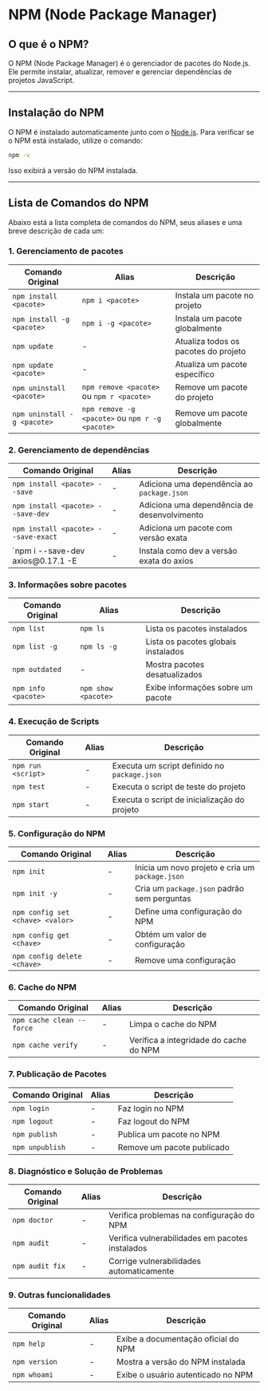 # NPM (Node Package Manager)

## O que é o NPM?
O NPM (Node Package Manager) é o gerenciador de pacotes do Node.js. Ele permite instalar, atualizar, remover e gerenciar dependências de projetos JavaScript.

---

## Instalação do NPM
O NPM é instalado automaticamente junto com o [Node.js](https://nodejs.org/). Para verificar se o NPM está instalado, utilize o comando:

```sh
npm -v
```

Isso exibirá a versão do NPM instalada.

---

## Lista de Comandos do NPM
Abaixo está a lista completa de comandos do NPM, seus aliases e uma breve descrição de cada um:

### 1. Gerenciamento de pacotes

| Comando Original | Alias | Descrição |
|-----------------|-------|-------------|
| `npm install <pacote>` | `npm i <pacote>` | Instala um pacote no projeto |
| `npm install -g <pacote>` | `npm i -g <pacote>` | Instala um pacote globalmente |
| `npm update` | - | Atualiza todos os pacotes do projeto |
| `npm update <pacote>` | - | Atualiza um pacote específico |
| `npm uninstall <pacote>` | `npm remove <pacote>` ou `npm r <pacote>` | Remove um pacote do projeto |
| `npm uninstall -g <pacote>` | `npm remove -g <pacote>` ou `npm r -g <pacote>` | Remove um pacote globalmente |

### 2. Gerenciamento de dependências

| Comando Original | Alias | Descrição |
|-----------------|-------|-------------|
| `npm install <pacote> --save` | - | Adiciona uma dependência ao `package.json` |
| `npm install <pacote> --save-dev` | - | Adiciona uma dependência de desenvolvimento |
| `npm install <pacote> --save-exact` | - | Adiciona um pacote com versão exata 
|`npm i --save-dev axios\@0.17.1 -E | - | Instala como dev a versão exata do axios |

### 3. Informações sobre pacotes

| Comando Original | Alias | Descrição |
|-----------------|-------|-------------|
| `npm list` | `npm ls` | Lista os pacotes instalados |
| `npm list -g` | `npm ls -g` | Lista os pacotes globais instalados |
| `npm outdated` | - | Mostra pacotes desatualizados |
| `npm info <pacote>` | `npm show <pacote>` | Exibe informações sobre um pacote |

### 4. Execução de Scripts

| Comando Original | Alias | Descrição |
|-----------------|-------|-------------|
| `npm run <script>` | - | Executa um script definido no `package.json` |
| `npm test` | - | Executa o script de teste do projeto |
| `npm start` | - | Executa o script de inicialização do projeto |

### 5. Configuração do NPM

| Comando Original | Alias | Descrição |
|-----------------|-------|-------------|
| `npm init` | - | Inicia um novo projeto e cria um `package.json` |
| `npm init -y` | - | Cria um `package.json` padrão sem perguntas |
| `npm config set <chave> <valor>` | - | Define uma configuração do NPM |
| `npm config get <chave>` | - | Obtém um valor de configuração |
| `npm config delete <chave>` | - | Remove uma configuração |

### 6. Cache do NPM

| Comando Original | Alias | Descrição |
|-----------------|-------|-------------|
| `npm cache clean --force` | - | Limpa o cache do NPM |
| `npm cache verify` | - | Verifica a integridade do cache do NPM |

### 7. Publicação de Pacotes

| Comando Original | Alias | Descrição |
|-----------------|-------|-------------|
| `npm login` | - | Faz login no NPM |
| `npm logout` | - | Faz logout do NPM |
| `npm publish` | - | Publica um pacote no NPM |
| `npm unpublish` | - | Remove um pacote publicado |

### 8. Diagnóstico e Solução de Problemas

| Comando Original | Alias | Descrição |
|-----------------|-------|-------------|
| `npm doctor` | - | Verifica problemas na configuração do NPM |
| `npm audit` | - | Verifica vulnerabilidades em pacotes instalados |
| `npm audit fix` | - | Corrige vulnerabilidades automaticamente |

### 9. Outras funcionalidades

| Comando Original | Alias | Descrição |
|-----------------|-------|-------------|
| `npm help` | - | Exibe a documentação oficial do NPM |
| `npm version` | - | Mostra a versão do NPM instalada |
| `npm whoami` | - | Exibe o usuário autenticado no NPM |
